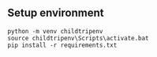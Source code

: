 


## Setup environment

```
python -m venv childtripenv
source childtripenv\Scripts\activate.bat
pip install -r requirements.txt
```

